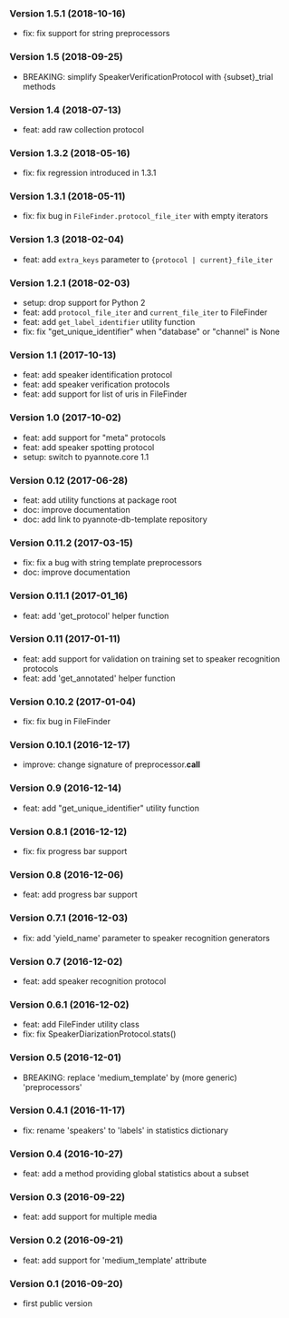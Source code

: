 ### Version 1.5.1 (2018-10-16)

  - fix: fix support for string preprocessors

### Version 1.5 (2018-09-25)

  - BREAKING: simplify SpeakerVerificationProtocol with {subset}_trial methods

### Version 1.4 (2018-07-13)

  - feat: add raw collection protocol

### Version 1.3.2 (2018-05-16)

  - fix: fix regression introduced in 1.3.1

### Version 1.3.1 (2018-05-11)

  - fix: fix bug in `FileFinder.protocol_file_iter` with empty iterators

### Version 1.3 (2018-02-04)

  - feat: add `extra_keys` parameter to `{protocol | current}_file_iter`

### Version 1.2.1 (2018-02-03)

  - setup: drop support for Python 2
  - feat: add `protocol_file_iter` and `current_file_iter` to FileFinder
  - feat: add `get_label_identifier` utility function
  - fix: fix "get_unique_identifier" when "database" or "channel" is None

### Version 1.1 (2017-10-13)

  - feat: add speaker identification protocol
  - feat: add speaker verification protocols
  - feat: add support for list of uris in FileFinder

### Version 1.0 (2017-10-02)

  - feat: add support for "meta" protocols
  - feat: add speaker spotting protocol
  - setup: switch to pyannote.core 1.1

### Version 0.12 (2017-06-28)

  - feat: add utility functions at package root
  - doc: improve documentation
  - doc: add link to pyannote-db-template repository

### Version 0.11.2 (2017-03-15)

  - fix: fix a bug with string template preprocessors
  - doc: improve documentation

### Version 0.11.1 (2017-01_16)

  - feat: add 'get_protocol' helper function

### Version 0.11 (2017-01-11)

  - feat: add support for validation on training set to speaker recognition protocols
  - feat: add 'get_annotated' helper function

### Version 0.10.2 (2017-01-04)

  - fix: fix bug in FileFinder

### Version 0.10.1 (2016-12-17)

  - improve: change signature of preprocessor.__call__

### Version 0.9 (2016-12-14)

  - feat: add "get_unique_identifier" utility function

### Version 0.8.1 (2016-12-12)

  - fix: fix progress bar support

### Version 0.8 (2016-12-06)

  - feat: add progress bar support

### Version 0.7.1 (2016-12-03)

  - fix: add 'yield_name' parameter to speaker recognition generators

### Version 0.7 (2016-12-02)

  - feat: add speaker recognition protocol

### Version 0.6.1 (2016-12-02)

  - feat: add FileFinder utility class
  - fix: fix SpeakerDiarizationProtocol.stats()

### Version 0.5 (2016-12-01)

  - BREAKING: replace 'medium_template' by (more generic) 'preprocessors'

### Version 0.4.1 (2016-11-17)

  - fix: rename 'speakers' to 'labels' in statistics dictionary

### Version 0.4 (2016-10-27)

  - feat: add a method providing global statistics about a subset

### Version 0.3 (2016-09-22)

  - feat: add support for multiple media

### Version 0.2 (2016-09-21)

  - feat: add support for 'medium_template' attribute

### Version 0.1 (2016-09-20)

  - first public version
